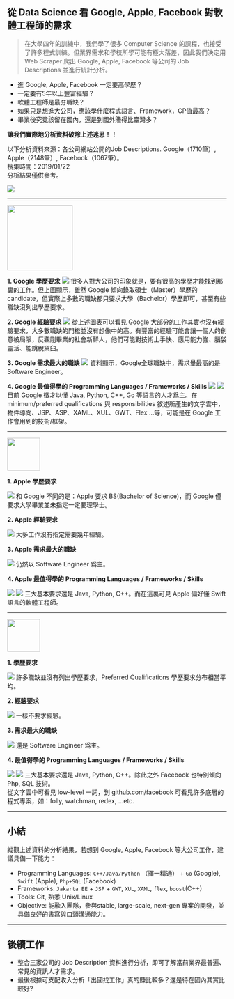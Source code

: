 從 Data Science 看 Google, Apple, Facebook 對軟體工程師的需求
---
> 在大學四年的訓練中，我們學了很多 Computer Science 的課程，也接受了許多程式訓練。但業界需求和學校所學可能有極大落差，因此我們決定用 Web Scraper 爬出 Google, Apple, Facebook 等公司的 Job Descriptions 並進行統計分析。

* 進 Google, Apple, Facebook 一定要高學歷？
* 一定要有5年以上豐富經驗？
* 軟體工程師是最夯職缺？
* 如果只是想進大公司，應該學什麼程式語言、Framework，CP值最高？
* 畢業後究竟該留在國內，還是到國外賺得比臺灣多？

**讓我們實際地分析資料破除上述迷思！！**

以下分析資料來源：各公司網站公開的Job Descriptions. Google（1710筆）, Apple（2148筆）, Facebook（1067筆）。    
搜集時間：2019/01/22    
分析結果僅供參考。

![](https://i.imgur.com/KNFJ3Tg.png)

---
<img src="https://upload.wikimedia.org/wikipedia/commons/thumb/2/2f/Google_2015_logo.svg/1200px-Google_2015_logo.svg.png" width="150">

**1. Google 學歷要求**
![](https://i.imgur.com/ART3gsj.png) 
很多人對大公司的印象就是，要有很高的學歷才能找到那裏的工作。但上圖顯示，雖然 Google 傾向錄取碩士（Master）學歷的 candidate，但實際上多數的職缺都只要求大學（Bachelor）學歷即可，甚至有些職缺沒列出學歷要求。

**2. Google 經驗要求**
![](https://i.imgur.com/29e2aUR.png)
從上述圖表可以看見 Google 大部分的工作其實也沒有經驗要求，大多數職缺的門檻並沒有想像中的高。有豐富的經驗可能會讓一個人的創意被局限，反觀剛畢業的社會新鮮人，他們可能對技術上手快、應用能力強、腦袋靈活、能跳脫窠臼。

**3. Google 需求最大的職缺**
![](https://i.imgur.com/VOUd27w.png)
資料顯示，Google全球職缺中，需求量最高的是 Software Engineer。

**4. Google 最值得學的 Programming Languages / Frameworks / Skills**
![](https://i.imgur.com/yM2DAaD.png)
![](https://i.imgur.com/B4Ut9di.png)
目前 Google 徵才以懂 Java, Python, C++, Go 等語言的人才爲主。在 minimum/preferred qualifications 與 responsibilities 敘述所產生的文字雲中，物件導向、JSP、ASP、XAML、XUL、GWT、Flex ...等，可能是在 Google 工作會用到的技術/框架。

---

<img src="https://www.apple.com/ac/structured-data/images/knowledge_graph_logo.png?201606271147" width="75">

**1. Apple 學歷要求**

![](https://i.imgur.com/GmP6apk.png)
和 Google 不同的是：Apple 要求 BS(Bachelor of Science)，而 Google 僅要求大學畢業並未指定一定要理學士。

**2. Apple 經驗要求**

![](https://i.imgur.com/kdT88rw.png)
大多工作沒有指定需要幾年經驗。

**3. Apple 需求最大的職缺**

![](https://i.imgur.com/Lxdg3Xs.png)
仍然以 Software Engineer 爲主。

**4. Apple 最值得學的 Programming Languages / Frameworks / Skills**

![](https://i.imgur.com/KduIGGj.png)
![](https://i.imgur.com/cOIzOxP.png)
三大基本要求還是 Java, Python, C++。而在這裏可見 Apple 偏好懂 Swift 語言的軟體工程師。

---

<img src="https://upload.wikimedia.org/wikipedia/commons/thumb/c/cd/Facebook_logo_%28square%29.png/900px-Facebook_logo_%28square%29.png" width="75">

**1. 學歷要求**

![](https://i.imgur.com/8GV5jal.png)
許多職缺並沒有列出學歷要求，Preferred Qualifications 學歷要求分布相當平均。

**2. 經驗要求**

![](https://i.imgur.com/Rk1WdtJ.png)
一樣不要求經驗。

**3. 需求最大的職缺**

![](https://i.imgur.com/KkYZyuL.png)
還是 Software Engineer 爲主。

**4. 最值得學的 Programming Languages / Frameworks / Skills**

![](https://i.imgur.com/ardaIBC.png)
![](https://i.imgur.com/xps6Giz.png)
三大基本要求還是 Java, Python, C++。除此之外 Facebook 也特別傾向 Php, SQL 技術。    
從文字雲中可看見 low-level 一詞，到 github.com/facebook 可看見許多底層的程式專案，如：folly, watchman, redex, ...etc. 

---

## 小結
縱觀上述資料的分析結果，若想到 Google, Apple, Facebook 等大公司工作，建議具備一下能力：
* Programming Languages: `C++/Java/Python` （擇一精通） + `Go` (Google), `Swift` (Apple), `Php+SQL` (Facebook)
* Frameworks: `Jakarta EE` + `JSP` + `GWT`, `XUL`, `XAML`, `flex`, `boost`(C++)
* Tools: Git, 熟悉 Unix/Linux
* Objective: 能融入團隊，參與stable, large-scale, next-gen 專案的開發，並具備良好的書寫與口頭溝通能力。

---

## 後續工作
* 整合三家公司的 Job Description 資料進行分析，即可了解當前業界最普遍、常見的資訊人才需求。
* 最後根據可支配收入分析「出國找工作」真的賺比較多？還是待在國內其實比較好?
